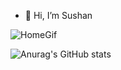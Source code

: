 - 👋 Hi, I’m Sushan


![HomeGif](https://i.pinimg.com/originals/e5/93/ab/e593ab0589d5f1b389e4dfbcce2bce20.gif)

![Anurag's GitHub stats](https://github-readme-stats.vercel.app/api?username=sushanshakya77&hide=contribs,prs)


<!---
sushanshakya77/sushanshakya77 is a ✨ special ✨ repository because its `README.md` (this file) appears on your GitHub profile.
You can click the Preview link to take a look at your changes.
--->
